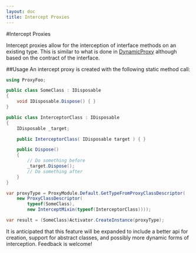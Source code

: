 ```yaml
---
layout: doc
title: Intercept Proxies
---
```

#Intercept Proxies

Intercept proxies allow for the interception of interface methods on an existing type.  This is similar to what is done in [DynamicProxy](http://www.castleproject.org/projects/dynamicproxy/) although based on the contract of the interface.

<div id="usage"></div>
##Usage
An intercept proxy is created with the following static method call:

```c#
using ProxyFoo;

public class SomeClass : IDisposable
{
	void IDisposable.Dispose() { }
}

public class InterceptorClass : IDisposable
{
	IDisposable _target;

	public InterceptorClass( IDisposable target ) { }		

	public Dispose()
	{
		// Do something before
		_target.Dispose();
		// Do something after
	}
}

var proxyType = ProxyModule.Default.GetTypeFromProxyClassDescriptor(
    new ProxyClassDescriptor(
        typeof(SomeClass),
        new InterceptMixin(typeof(InterceptorClass))));

var result = (SomeClass)Activator.CreateInstance(proxyType);
```
<div class="aside nt-info bg-info">
It is anticipated that this feature will be expanded to include a better api for creation, support for abstract classes, and possibly more dynamic forms of interception.  Feedback is welcome!
</div>